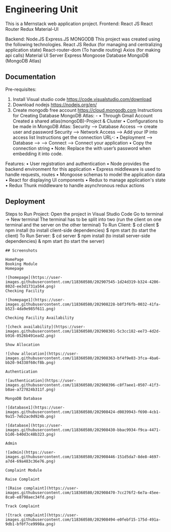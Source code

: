 # Engineering Unit

This is a Mernstack web application project.
Frontend:
React JS
React Router
Redux
Material-UI

Backend:
Node.JS
Express.JS
MONGODB
This project was created using the following technologies.
React JS
Redux (for managing and centralizing application state)
React-router-dom (To handle routing)
Axios (for making api calls)
Material UI 
Server
Express
Mongoose
Database
MongoDB (MongoDB Atlas)
## Documentation

Pre-requisites:
1.	Install Visual studio code https://code.visualstudio.com/download 
2.	Download nodejs https://nodejs.org/en/
3.	Create mongodb free account https://cloud.mongodb.com
Instructions for Creating Database MongoDB Atlas: -
•	Through Gmail Account Created a shared atlas(mongoDB)-Project & Cluster
•	Configurations to be made in MongoDB Atlas:
Security —> Database Access —> create user and password
Security —> Network Access —> Add your IP into access list
Instructions get the connection URL-:
•	Deployment —> Database —> <Your Cluster> —> Connect —> Connect your application
•	Copy the connection string
•	Note: Replace the <password> with user’s password when embedding it into code.

Features:
•	User registration and authentication
•	Node provides the backend environment for this application
•	Express middleware is used to handle requests, routes
•	Mongoose schemas to model the application data
•	React for displaying UI components
•	Redux to manage application's state
•	Redux Thunk middleware to handle asynchronous redux actions


## Deployment

Steps to Run Project:
Open the project in Visual Studio Code
Go to terminal -> New terminal 
The terminal has to be split into two (run the client on one terminal and the server on the other terminal) 
To Run Client:
$ cd client
$ npm install (to install client-side dependencies)
$ npm start (to start the client)
To Run Server:
$ cd server
$ npm install (to install server-side dependencies)
& npm start (to start the server)
```
## Screenshots

HomePage
Booking Module
Homepage

![homepage](https://user-images.githubusercontent.com/118360580/202907545-1d24d319-b324-4286-802d-ee3d1731a564.png)
Checking Facility 

![homepage1](https://user-images.githubusercontent.com/118360580/202908228-b8f3f6fb-0032-41fa-b523-4da9e985f611.png)

Checking Facility Availability

![check availability](https://user-images.githubusercontent.com/118360580/202908301-5c3cc182-ee73-4d2d-b916-0526b491ead2.png)

Show Allocation

![show allocation](https://user-images.githubusercontent.com/118360580/202908363-bf4f9e03-3fca-4ba6-bb20-94338f60cf8b.png)

Authentication

![authentication](https://user-images.githubusercontent.com/118360580/202908396-c8f7aee1-0507-41f3-b8ae-a727824b311f.png)

MongoDB Database

![database1](https://user-images.githubusercontent.com/118360580/202908424-d0839943-f690-4cb1-9a15-7eb2ac0d924b.png)

![database](https://user-images.githubusercontent.com/118360580/202908430-bbac9934-f9ca-4471-b1d6-b40d3c48b323.png)

Admin

![admin](https://user-images.githubusercontent.com/118360580/202908446-151d5da7-8de8-4697-a7d4-69a483c36e76.png)

Complaint Module

Raise Complaint

![Raise complaint](https://user-images.githubusercontent.com/118360580/202908470-7cc276f2-6e7a-45ee-8ca0-e8798aec34fd.png)

Track Complaint

![track complaint](https://user-images.githubusercontent.com/118360580/202908494-e0febf15-175d-491a-9db1-bf0f7ce9998a.png)



